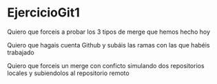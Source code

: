 # EjercicioGit1

Quiero que forceis a probar los 3 tipos de merge que hemos hecho hoy

Quiero que hagais cuenta Github y subáis las ramas con las que habéis trabajado

Quiero que forceis un merge con conficto simulando dos repositorios locales y subiendolos al repositorio remoto
